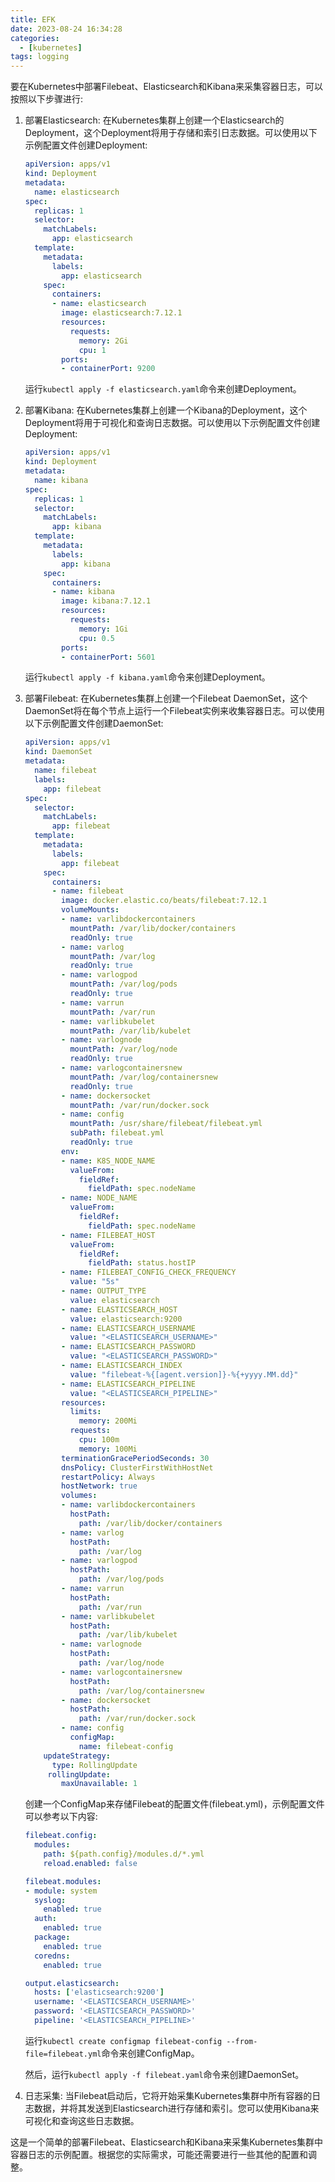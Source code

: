 ```yaml
---
title: EFK
date: 2023-08-24 16:34:28
categories:
  - [kubernetes]
tags: logging
---
```

要在Kubernetes中部署Filebeat、Elasticsearch和Kibana来采集容器日志，可以按照以下步骤进行:

1. 部署Elasticsearch:
   在Kubernetes集群上创建一个Elasticsearch的Deployment，这个Deployment将用于存储和索引日志数据。可以使用以下示例配置文件创建Deployment:

   ```yaml
   apiVersion: apps/v1
   kind: Deployment
   metadata:
     name: elasticsearch
   spec:
     replicas: 1
     selector:
       matchLabels:
         app: elasticsearch
     template:
       metadata:
         labels:
           app: elasticsearch
       spec:
         containers:
         - name: elasticsearch
           image: elasticsearch:7.12.1
           resources:
             requests:
               memory: 2Gi
               cpu: 1
           ports:
           - containerPort: 9200
   ```

   运行`kubectl apply -f elasticsearch.yaml`命令来创建Deployment。

2. 部署Kibana:
   在Kubernetes集群上创建一个Kibana的Deployment，这个Deployment将用于可视化和查询日志数据。可以使用以下示例配置文件创建Deployment:

   ```yaml
   apiVersion: apps/v1
   kind: Deployment
   metadata:
     name: kibana
   spec:
     replicas: 1
     selector:
       matchLabels:
         app: kibana
     template:
       metadata:
         labels:
           app: kibana
       spec:
         containers:
         - name: kibana
           image: kibana:7.12.1
           resources:
             requests:
               memory: 1Gi
               cpu: 0.5
           ports:
           - containerPort: 5601
   ```

   运行`kubectl apply -f kibana.yaml`命令来创建Deployment。

3. 部署Filebeat:
   在Kubernetes集群上创建一个Filebeat DaemonSet，这个DaemonSet将在每个节点上运行一个Filebeat实例来收集容器日志。可以使用以下示例配置文件创建DaemonSet:

   ```yaml
   apiVersion: apps/v1
   kind: DaemonSet
   metadata:
     name: filebeat
     labels:
       app: filebeat
   spec:
     selector:
       matchLabels:
         app: filebeat
     template:
       metadata:
         labels:
           app: filebeat
       spec:
         containers:
         - name: filebeat
           image: docker.elastic.co/beats/filebeat:7.12.1
           volumeMounts:
           - name: varlibdockercontainers
             mountPath: /var/lib/docker/containers
             readOnly: true
           - name: varlog
             mountPath: /var/log
             readOnly: true
           - name: varlogpod
             mountPath: /var/log/pods
             readOnly: true
           - name: varrun
             mountPath: /var/run
           - name: varlibkubelet
             mountPath: /var/lib/kubelet
           - name: varlognode
             mountPath: /var/log/node
             readOnly: true
           - name: varlogcontainersnew
             mountPath: /var/log/containersnew
             readOnly: true
           - name: dockersocket
             mountPath: /var/run/docker.sock
           - name: config
             mountPath: /usr/share/filebeat/filebeat.yml
             subPath: filebeat.yml
             readOnly: true
           env:
           - name: K8S_NODE_NAME
             valueFrom:
               fieldRef:
                 fieldPath: spec.nodeName
           - name: NODE_NAME
             valueFrom:
               fieldRef:
                 fieldPath: spec.nodeName
           - name: FILEBEAT_HOST
             valueFrom:
               fieldRef:
                 fieldPath: status.hostIP
           - name: FILEBEAT_CONFIG_CHECK_FREQUENCY
             value: "5s"
           - name: OUTPUT_TYPE
             value: elasticsearch
           - name: ELASTICSEARCH_HOST
             value: elasticsearch:9200
           - name: ELASTICSEARCH_USERNAME
             value: "<ELASTICSEARCH_USERNAME>"
           - name: ELASTICSEARCH_PASSWORD
             value: "<ELASTICSEARCH_PASSWORD>"
           - name: ELASTICSEARCH_INDEX
             value: "filebeat-%{[agent.version]}-%{+yyyy.MM.dd}"
           - name: ELASTICSEARCH_PIPELINE
             value: "<ELASTICSEARCH_PIPELINE>"
           resources:
             limits:
               memory: 200Mi
             requests:
               cpu: 100m
               memory: 100Mi
           terminationGracePeriodSeconds: 30
           dnsPolicy: ClusterFirstWithHostNet
           restartPolicy: Always
           hostNetwork: true
           volumes:
           - name: varlibdockercontainers
             hostPath:
               path: /var/lib/docker/containers
           - name: varlog
             hostPath:
               path: /var/log
           - name: varlogpod
             hostPath:
               path: /var/log/pods
           - name: varrun
             hostPath:
               path: /var/run
           - name: varlibkubelet
             hostPath:
               path: /var/lib/kubelet
           - name: varlognode
             hostPath:
               path: /var/log/node
           - name: varlogcontainersnew
             hostPath:
               path: /var/log/containersnew
           - name: dockersocket
             hostPath:
               path: /var/run/docker.sock
           - name: config
             configMap:
               name: filebeat-config
       updateStrategy:
         type: RollingUpdate
        rollingUpdate:
           maxUnavailable: 1
   ```

   创建一个ConfigMap来存储Filebeat的配置文件(filebeat.yml)，示例配置文件可以参考以下内容:

   ```yaml
   filebeat.config:
     modules:
       path: ${path.config}/modules.d/*.yml
       reload.enabled: false

   filebeat.modules:
   - module: system
     syslog:
       enabled: true
     auth:
       enabled: true
     package:
       enabled: true
     coredns:
       enabled: true

   output.elasticsearch:
     hosts: ['elasticsearch:9200']
     username: '<ELASTICSEARCH_USERNAME>'
     password: '<ELASTICSEARCH_PASSWORD>'
     pipeline: '<ELASTICSEARCH_PIPELINE>'
   ```

   运行`kubectl create configmap filebeat-config --from-file=filebeat.yml`命令来创建ConfigMap。

   然后，运行`kubectl apply -f filebeat.yaml`命令来创建DaemonSet。

4. 日志采集:
   当Filebeat启动后，它将开始采集Kubernetes集群中所有容器的日志数据，并将其发送到Elasticsearch进行存储和索引。您可以使用Kibana来可视化和查询这些日志数据。

这是一个简单的部署Filebeat、Elasticsearch和Kibana来采集Kubernetes集群中容器日志的示例配置。根据您的实际需求，可能还需要进行一些其他的配置和调整。